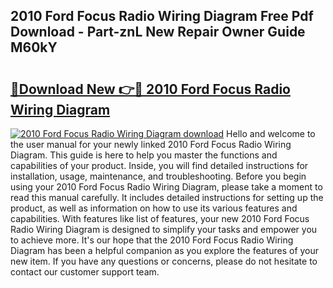 ## 2010 Ford Focus Radio Wiring Diagram Free Pdf Download - Part-znL New Repair Owner Guide M60kY

# <h2><a href="http://dfl68w.blite.top/?on=2010+Ford+Focus+Radio+Wiring+Diagram">🔗Download New 👉🔴 2010 Ford Focus Radio Wiring Diagram</a></h2>

[![2010 Ford Focus Radio Wiring Diagram download](https://i.imgur.com/lujVjoI.png)](http://dfl68w.blite.top/?on=2010+Ford+Focus+Radio+Wiring+Diagram)
Hello and welcome to the user manual for your newly linked 2010 Ford Focus Radio Wiring Diagram. This guide is here to help you master the functions and capabilities of your product. Inside, you will find detailed instructions for installation, usage, maintenance, and troubleshooting. Before you begin using your 2010 Ford Focus Radio Wiring Diagram, please take a moment to read this manual carefully. It includes detailed instructions for setting up the product, as well as information on how to use its various features and capabilities. With features like list of features, your new 2010 Ford Focus Radio Wiring Diagram is designed to simplify your tasks and empower you to achieve more. It's our hope that the 2010 Ford Focus Radio Wiring Diagram has been a helpful companion as you explore the features of your new item. If you have any questions or concerns, please do not hesitate to contact our customer support team.

